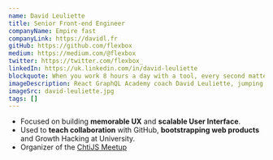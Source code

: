 ```yaml
---
name: David Leuliette
title: Senior Front-end Engineer
companyName: Empire fast
companyLink: https://davidl.fr
gitHub: https://github.com/flexbox
medium: https://medium.com/@flexbox
twitter: https://twitter.com/flexbox_
linkedIn: https://uk.linkedin.com/in/david-leuliette
blockquote: When you work 8 hours a day with a tool, every second matters.
imageDescription: React GraphQL Academy coach David Leuliette, jumping on the Brooklyn Bridge
imageSrc: david-leuliette.jpg
tags: []
---
```


- Focused on building **memorable UX** and
  **scalable User Interface**.
- Used to **teach collaboration** with GitHub,
  **bootstrapping web products** and Growth
  Hacking at University.
- Organizer of the <a href="https://www.meetup.com/FranceJS/" class="coach-profiles">ChtiJS Meetup</a>
